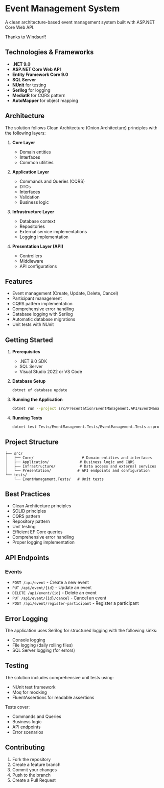# Event Management System

A clean architecture-based event management system built with ASP.NET Core Web API.

Thanks to Windsurf!

## Technologies & Frameworks

- **.NET 9.0**
- **ASP.NET Core Web API**
- **Entity Framework Core 9.0**
- **SQL Server**
- **NUnit** for testing
- **Serilog** for logging
- **MediatR** for CQRS pattern
- **AutoMapper** for object mapping

## Architecture

The solution follows Clean Architecture (Onion Architecture) principles with the following layers:

1. **Core Layer**
   - Domain entities
   - Interfaces
   - Common utilities

2. **Application Layer**
   - Commands and Queries (CQRS)
   - DTOs
   - Interfaces
   - Validation
   - Business logic

3. **Infrastructure Layer**
   - Database context
   - Repositories
   - External service implementations
   - Logging implementation

4. **Presentation Layer (API)**
   - Controllers
   - Middleware
   - API configurations

## Features

- Event management (Create, Update, Delete, Cancel)
- Participant management
- CQRS pattern implementation
- Comprehensive error handling
- Database logging with Serilog
- Automatic database migrations
- Unit tests with NUnit

## Getting Started

1. **Prerequisites**
   - .NET 9.0 SDK
   - SQL Server
   - Visual Studio 2022 or VS Code

2. **Database Setup**
   ```bash
   dotnet ef database update
   ```

3. **Running the Application**
   ```bash
   dotnet run --project src/Presentation/EventManagement.API/EventManagement.API.csproj
   ```

4. **Running Tests**
   ```bash
   dotnet test Tests/EventManagement.Tests/EventManagement.Tests.csproj
   ```

## Project Structure

```
├── src/
│   ├── Core/                      # Domain entities and interfaces
│   ├── Application/              # Business logic and CQRS
│   ├── Infrastructure/           # Data access and external services
│   └── Presentation/            # API endpoints and configuration
└── tests/
    └── EventManagement.Tests/   # Unit tests
```

## Best Practices

- Clean Architecture principles
- SOLID principles
- CQRS pattern
- Repository pattern
- Unit testing
- Efficient EF Core queries
- Comprehensive error handling
- Proper logging implementation

## API Endpoints

### Events
- `POST /api/event` - Create a new event
- `PUT /api/event/{id}` - Update an event
- `DELETE /api/event/{id}` - Delete an event
- `PUT /api/event/{id}/cancel` - Cancel an event
- `POST /api/event/register-participant` - Register a participant

## Error Logging

The application uses Serilog for structured logging with the following sinks:
- Console logging
- File logging (daily rolling files)
- SQL Server logging (for errors)

## Testing

The solution includes comprehensive unit tests using:
- NUnit test framework
- Moq for mocking
- FluentAssertions for readable assertions

Tests cover:
- Commands and Queries
- Business logic
- API endpoints
- Error scenarios

## Contributing

1. Fork the repository
2. Create a feature branch
3. Commit your changes
4. Push to the branch
5. Create a Pull Request

